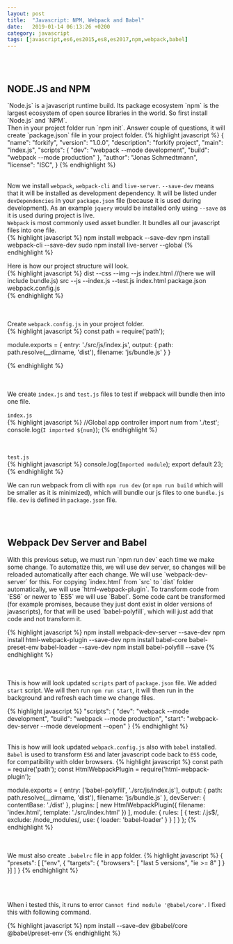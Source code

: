 ```yaml
---
layout: post
title:  "Javascript: NPM, Webpack and Babel"
date:   2019-01-14 06:13:26 +0200
category: javascript
tags: [javascript,es6,es2015,es8,es2017,npm,webpack,babel]
---
```



<br /><br />
<h2>NODE.JS and NPM</h2>
`Node.js` is a javascript runtime build. Its package ecosystem `npm` is the largest ecosystem of open source libraries in the world. So first install `Node.js` and `NPM`.
<br />
Then in your project folder run `npm init`. Answer couple of questions, it will create `package.json` file in your project folder.
{% highlight javascript %}
{
  "name": "forkify",
  "version": "1.0.0",
  "description": "forkify project",
  "main": "index.js",
  "scripts": {
    "dev": "webpack --mode development",
    "build": "webpack --mode production"
  },
  "author": "Jonas Schmedtmann",
  "license": "ISC",
}
{% endhighlight %}
 <br /><br />

Now we install `webpack`, `webpack-cli` and `live-server`. `--save-dev` means that it will be installed as development dependency. It will be listed under `devDependencies` in your `package.json` file (because it is used during development). As an example `jquery` would be installed only using `--save` as it is used during project is live. <br />
`Webpack` is most commonly used asset bundler. It bundles all our javascript files into one file.
<br />
{% highlight javascript %}
  npm install webpack --save-dev
  npm install webpack-cli --save-dev
  sudo npm install live-server --global
{% endhighlight %}
<br />

Here is how our project structure will look. <br/>
{% highlight javascript %}
  dist
    --css
    --img
    --js
    index.html //(here we will include bundle.js)
  src
    --js
      --index.js
      --test.js
    index.html
  package.json
  webpack.config.js      
{% endhighlight %}

<br /><br/>
Create `webpack.config.js` in your project folder.<br/>
{% highlight javascript %}
const path = require('path');

module.exports = {
    entry: './src/js/index.js',
    output: {
        path: path.resolve(__dirname, 'dist'),
        filename: 'js/bundle.js'
    }
}
   
   
{% endhighlight %}


<br /><br/>
We create `index.js` and `test.js` files to test if webpack will bundle then into one file.
<br /><br />
`index.js`<br />
{% highlight javascript %}
//Global app controller
import num from './test';
console.log(`I imported ${num}`);
{% endhighlight %}


<br /><br />
`test.js`<br />
{% highlight javascript %}
console.log(`Imported module`);
export default 23;
{% endhighlight %}


We can run webpack from cli with `npm run dev` (or `npm run build` which will be smaller as it is minimized), which will bundle our js files to one `bundle.js` file. `dev` is defined in `package.json` file. 

<br /><br />
<h2>Webpack Dev Server and Babel</h2>
With this previous setup, we must run `npm run dev` each time we make some change. To automatize this, we will use dev server, so changes will be reloaded automatically after each change. We will use `webpack-dev-server` for this. For copying `index.html` from `src` to `dist` folder automatically, we will use `html-webpack-plugin`. To transform code from `ES6` or newer to `ES5` we will use `Babel`. Some code cant be transformed (for example promises, because they just dont exist in older versions of javascripts), for that will be used `babel-polyfill`, which will just add that code and not transform it.
<br />

{% highlight javascript %}
  npm install webpack-dev-server --save-dev
  npm install html-webpack-plugin --save-dev
  npm install babel-core babel-preset-env babel-loader --save-dev
  npm install babel-polyfill --save
{% endhighlight %}

<br /><br />
This is how will look updated `scripts` part of `package.json` file. We added `start` script. We will then run `npm run start`, it will then run in the background and refresh each time we change files.
<br /> 

{% highlight javascript %}
  "scripts": {
    "dev": "webpack --mode development",
    "build": "webpack --mode production",
    "start": "webpack-dev-server --mode development --open"
  }
{% endhighlight %}
 <br /><br />


This is how will look updated `webpack.config.js` also with `babel` installed. `Babel` is used to transform `ES6` and later javascript code back to `ES5` code, for compatibility with older browsers.
{% highlight javascript %}
const path = require('path');
const HtmlWebpackPlugin = require('html-webpack-plugin');

module.exports = {
    entry: ['babel-polyfill', './src/js/index.js'],
    output: {
        path: path.resolve(__dirname, 'dist'),
        filename: 'js/bundle.js'
    },
    devServer: {
        contentBase: './dist'
    },
    plugins: [
        new HtmlWebpackPlugin({
            filename: 'index.html',
            template: './src/index.html'
        })
    ],
    module: {
        rules: [
            {
                test: /\.js$/,
                exclude: /node_modules/,
                use: {
                    loader: 'babel-loader'
                }
            }
        ]
    }
};
{% endhighlight %}

<br /><br />
We must also create `.babelrc` file in app folder.
{% highlight javascript %}
{
    "presets": [
        ["env", {
            "targets": {
                "browsers": [
                    "last 5 versions",
                    "ie >= 8"
                ]
            }
        }]
    ]
}
{% endhighlight %}

<br /><br />

When i tested this, it runs to error `Cannot find module '@babel/core'`. I fixed this with following command.

{% highlight javascript %}
npm install --save-dev @babel/core @babel/preset-env
{% endhighlight %}